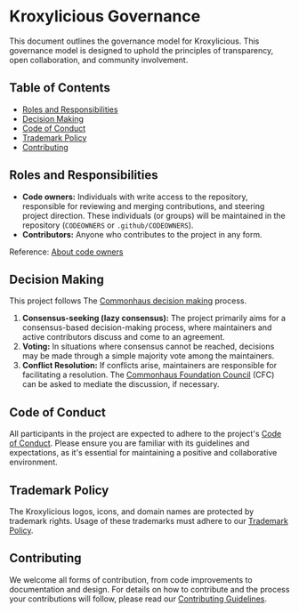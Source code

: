 # Kroxylicious Governance

This document outlines the governance model for Kroxylicious.
This governance model is designed to uphold the principles of transparency, open collaboration, and community involvement.

[cfc]: https://www.commonhaus.org/bylaws/cf-council.html
[cdm]: https://www.commonhaus.org/bylaws/decision-making.html
[ctp]: https://www.commonhaus.org/policies/trademark-policy/
[coc]: ./CODE_OF_CONDUCT.md
[contrib]: ./CONTRIBUTING.md

## Table of Contents

- [Roles and Responsibilities](#roles-and-responsibilities)
- [Decision Making](#decision-making)
- [Code of Conduct](#code-of-conduct)
- [Trademark Policy](#trademark-policy)
- [Contributing](#contributing)

## Roles and Responsibilities

- **Code owners:** Individuals with write access to the repository, responsible for reviewing and merging contributions, and steering project direction. These individuals (or groups) will be maintained in the repository (`CODEOWNERS` or `.github/CODEOWNERS`).
- **Contributors:** Anyone who contributes to the project in any form.

Reference: [About code owners](https://docs.github.com/en/repositories/managing-your-repositorys-settings-and-features/customizing-your-repository/about-code-owners)

## Decision Making

This project follows The [Commonhaus decision making][cdm] process.

1. **Consensus-seeking (lazy consensus):** The project primarily aims for a consensus-based decision-making process, where maintainers and active contributors discuss and come to an agreement.
2. **Voting:** In situations where consensus cannot be reached, decisions may be made through a simple majority vote among the maintainers.
3. **Conflict Resolution:** If conflicts arise, maintainers are responsible for facilitating a resolution. The [Commonhaus Foundation Council][cfc] (CFC) can be asked to mediate the discussion, if necessary.

## Code of Conduct

All participants in the project are expected to adhere to the project's [Code of Conduct](./CODE_OF_CONDUCT.md). Please ensure you are familiar with its guidelines and expectations, as it's essential for maintaining a positive and collaborative environment.

## Trademark Policy

The Kroxylicious logos, icons, and domain names are protected by trademark rights. Usage of these trademarks must adhere to our [Trademark Policy][ctp].

## Contributing

We welcome all forms of contribution, from code improvements to documentation and design. For details on how to contribute and the process your contributions will follow, please read our [Contributing Guidelines][contrib].
